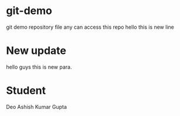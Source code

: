 # git-demo
git demo repository file any can access this repo
hello this is new line

# New update
hello guys this is new para.

# Student 
Deo Ashish Kumar Gupta